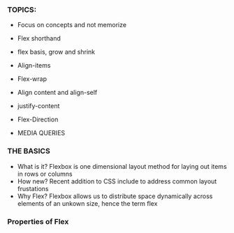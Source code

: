 ### TOPICS: 
- Focus on concepts and not memorize
- Flex shorthand
- flex basis, grow and shrink
- Align-items
- Flex-wrap
- Align content and align-self
- justify-content
- Flex-Direction

- MEDIA QUERIES



### THE BASICS
- What is it? Flexbox is one dimensional layout method for laying out items in rows or columns
- How new? Recent addition to CSS include to address common layout frustations
- Why Flex? Flexbox allows us to distribute space dynamically across elements of an unkown size, hence the term flex

### Properties of Flex